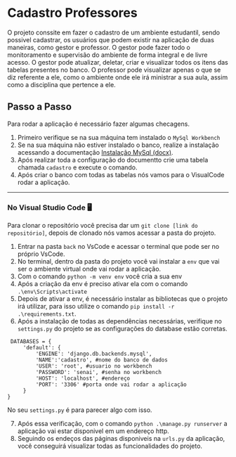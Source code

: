 # Cadastro Professores
O projeto conssite em fazer o cadastro de um ambiente estudantil, sendo possivel cadastrar, os usuários que podem existir na aplicação de duas maneiras, como gestor e professor. 
O gestor pode fazer todo o monitoramento e supervisão do ambiente de forma integral e de livre acesso. O gestor pode atualizar, deletar, criar e visualizar todos os itens das tabelas presentes no banco. O professor pode visualizar apenas o que se diz referente a ele, como o ambiente onde ele irá ministrar a sua aula, assim como a disciplina que pertence a ele.

## Passo a Passo
Para rodar a aplicação é necessário fazer algumas checagens.
1. Primeiro verifique se na sua máquina tem instalado o `MySql Workbench`
2. Se na sua máquina não estiver instalado o banco, realize a instalação acessando a documentação [Instalação MySql (docx)](docs/Instalação_MYSQL.docx).
3. Após realizar toda a configuração do documentto crie uma tabela chamada `cadastro` e execute o comando.
4. Após criar o banco com todas as tabelas nós vamos para o VisualCode rodar a aplicação.
---
### No Visual Studio Code 🖥️
Para clonar o repositório você precisa dar um `git clone [link do repositório]`, depois de clonado nós vamos acessar a pasta do projeto.
1. Entrar na pasta `back` no VsCode e acessar o terminal que pode ser no próprio VsCode.
2. No terminal, dentro da pasta do projeto você vai instalar a `env` que vai ser o ambiente virtual onde vai rodar a aplicação.
3. Com o comando `python -m venv env` você cria a sua env
4. Após a criação da env é preciso ativar ela com o comando 
`.\env\Scripts\activate`
5. Depois de ativar a env, é necessário instalar as bibliotecas que o projeto irá utilizar, para isso utilize o comando `pip install -r .\requirements.txt`.
6. Após a instalação de todas as dependências necessárias, verifique no `settings.py` do projeto se as configurações do database estão corretas.
~~~
 DATABASES = {
     'default': {
         'ENGINE': 'django.db.backends.mysql',
         'NAME':'cadastro', #nome do banco de dados
         'USER': 'root', #usuario no workbench
         'PASSWORD': 'senai', #senha no workbench
         'HOST': 'localhost', #endereço
         'PORT': '3306' #porta onde vai rodar a aplicação
     }
}
~~~
No seu `settings.py` é para parecer algo com isso.

7. Após essa verificação, com o comando `python .\manage.py runserver` a aplicação vai estar disponivel em um endereço http.
8. Seguindo os endeços das páginas disponiveis na `urls.py` da aplicação, você conseguirá visualizar todas as funcionalidades do projeto.
